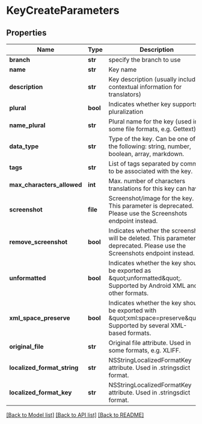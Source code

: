 # KeyCreateParameters

## Properties
Name | Type | Description | Notes
------------ | ------------- | ------------- | -------------
**branch** | **str** | specify the branch to use | [optional] 
**name** | **str** | Key name | [optional] 
**description** | **str** | Key description (usually includes contextual information for translators) | [optional] 
**plural** | **bool** | Indicates whether key supports pluralization | [optional] 
**name_plural** | **str** | Plural name for the key (used in some file formats, e.g. Gettext) | [optional] 
**data_type** | **str** | Type of the key. Can be one of the following: string, number, boolean, array, markdown. | [optional] 
**tags** | **str** | List of tags separated by comma to be associated with the key. | [optional] 
**max_characters_allowed** | **int** | Max. number of characters translations for this key can have. | [optional] 
**screenshot** | **file** | Screenshot/image for the key. This parameter is deprecated. Please use the Screenshots endpoint instead. | [optional] 
**remove_screenshot** | **bool** | Indicates whether the screenshot will be deleted. This parameter is deprecated. Please use the Screenshots endpoint instead. | [optional] 
**unformatted** | **bool** | Indicates whether the key should be exported as \&quot;unformatted\&quot;. Supported by Android XML and other formats. | [optional] 
**xml_space_preserve** | **bool** | Indicates whether the key should be exported with \&quot;xml:space&#x3D;preserve\&quot;. Supported by several XML-based formats. | [optional] 
**original_file** | **str** | Original file attribute. Used in some formats, e.g. XLIFF. | [optional] 
**localized_format_string** | **str** | NSStringLocalizedFormatKey attribute. Used in .stringsdict format. | [optional] 
**localized_format_key** | **str** | NSStringLocalizedFormatKey attribute. Used in .stringsdict format. | [optional] 

[[Back to Model list]](../README.md#documentation-for-models) [[Back to API list]](../README.md#documentation-for-api-endpoints) [[Back to README]](../README.md)


